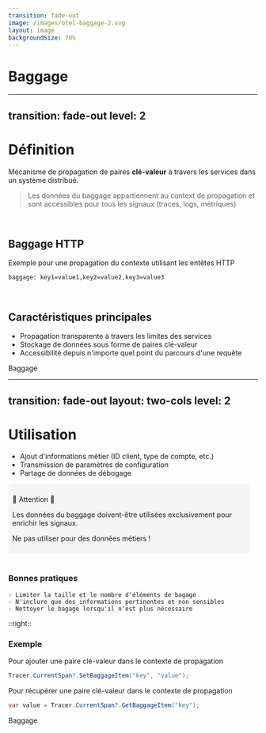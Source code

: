 ```yaml
---
transition: fade-out
image: /images/otel-baggage-2.svg
layout: image
backgroundSize: 70%
---
```

# Baggage

---
transition: fade-out
level: 2
---

# Définition
Mécanisme de propagation de paires <b>clé-valeur</b> à travers les services dans un système distribué. 

> Les données du baggage appartiennent au context de propagation et sont accessibles pour tous les signaux (traces, logs, métriques) 

<br/> 

## Baggage HTTP

Exemple pour une propagation du contexte utilisant les entêtes HTTP

```plaintext
baggage: key1=value1,key2=value2,key3=value3
```

<br />

## Caractéristiques principales
- Propagation transparente à travers les limites des services
- Stockage de données sous forme de paires clé-valeur
- Accessibilité depuis n'importe quel point du parcours d'une requête

<p class="absolute right-5 top-5 text-3xl "> Baggage </p>


---
transition: fade-out
layout: two-cols
level: 2
---

# Utilisation

- Ajout d'informations métier (ID client, type de compte, etc.)
- Transmission de paramètres de configuration
- Partage de données de débogage

<div style="padding:0.5rem; margin-right: 1rem; background-color: #f5f5f5; border-radius: 0.5rem;">
    <p>🚨 Attention 🚨</p>
    <p>Les données du baggage doivent-être utilisées exclusivement pour enrichir les signaux.</p>
    <p>Ne pas utiliser pour des données métiers !</p>
</div>

<br />

### Bonnes pratiques
    - Limiter la taille et le nombre d'éléments de bagage
    - N'inclure que des informations pertinentes et non sensibles
    - Nettoyer le bagage lorsqu'il n'est plus nécessaire


::right::

### Exemple

Pour ajouter une paire clé-valeur dans le contexte de propagation
```csharp
Tracer.CurrentSpan?.SetBaggageItem("key", "value");
```

Pour récupérer une paire clé-valeur dans le contexte de propagation
```csharp
var value = Tracer.CurrentSpan?.GetBaggageItem("key");
```

<p class="absolute right-5 top-5 text-3xl "> Baggage </p>

